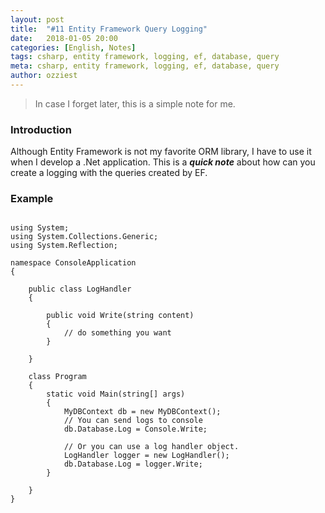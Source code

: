 ```yaml
---
layout: post
title:  "#11 Entity Framework Query Logging"
date:   2018-01-05 20:00
categories: [English, Notes]
tags: csharp, entity framework, logging, ef, database, query
meta: csharp, entity framework, logging, ef, database, query
author: ozziest
---
```


> In case I forget later, this is a simple note for me.

### Introduction

Although Entity Framework is not my favorite ORM library, I have to use it when I develop a .Net application. This is a ***quick note*** about how can you create a logging with the queries created by EF.

### Example

<pre><code class="language-csharp">
using System;
using System.Collections.Generic;
using System.Reflection;

namespace ConsoleApplication
{

    public class LogHandler
    {

        public void Write(string content)
        {
            // do something you want
        }

    }

    class Program
    {
        static void Main(string[] args)
        {
            MyDBContext db = new MyDBContext();
            // You can send logs to console
            db.Database.Log = Console.Write;    

            // Or you can use a log handler object.
            LogHandler logger = new LogHandler();
            db.Database.Log = logger.Write;
        }

    }
}
</code></pre>